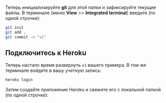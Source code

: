 Теперь инициализируйте **git** для этой папки и зафиксируйте текущие файлы. В терминале (меню **View** >> **Integrated terminal**) введите (по одной строчке):

```bash
git init
git add .
git commit -m "v1"
```

## Подключитесь к Heroku

Теперь настало время развернуть `v1` вашего примера. В том же терминале войдите в вашу учетную запись: 

```bash
heroku login
```

Затем создайте приложение Heroku и свяжите его с локальной папкой (по одной строчке):
